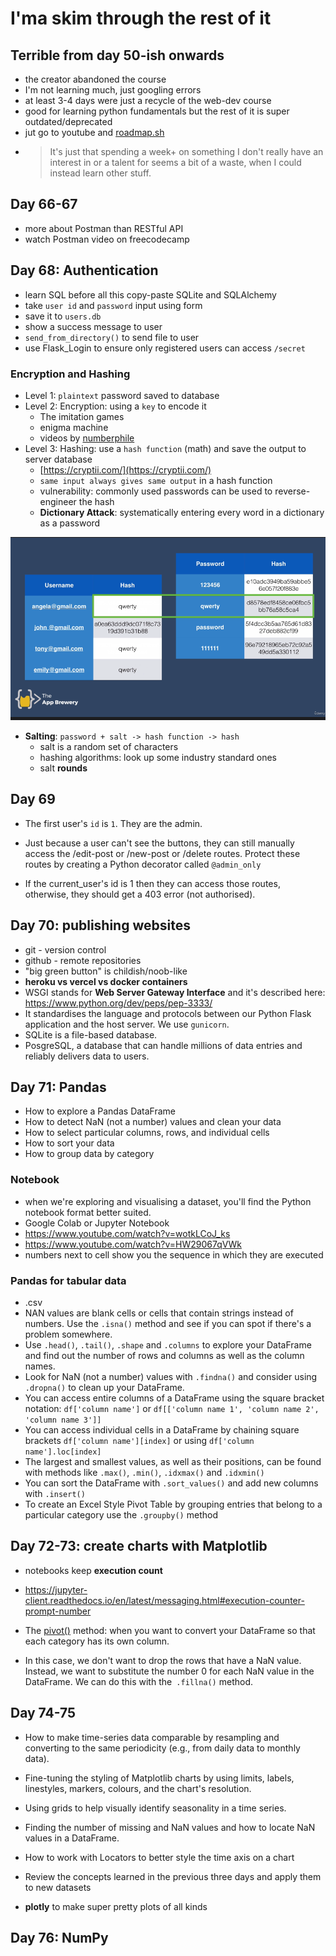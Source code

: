 # I'ma skim through the rest of it
## Terrible from day 50-ish onwards
- the creator abandoned the course
- I'm not learning much, just googling errors
- at least 3-4 days were just a recycle of the web-dev course
- good for learning python fundamentals but the rest of it is super outdated/deprecated
- jut go to youtube and [roadmap.sh](roadmap.sh)
- > It's just that spending a week+ on something I don't really have an interest in or a talent for seems a bit of a waste, when I could instead learn other stuff.

## Day 66-67
- more about Postman than RESTful API
- watch Postman video on freecodecamp

## Day 68: Authentication

- learn SQL before all this copy-paste SQLite and SQLAlchemy
- take `user id` and `password` input using form
- save it to `users.db`
- show a success message to user
- `send_from_directory()` to send file to user
- use Flask_Login to ensure only registered users can access `/secret`

### Encryption and Hashing

- Level 1: `plaintext` password saved to database
- Level 2: Encryption: using a `key` to encode it
    - The imitation games
    - enigma machine
    - videos by [numberphile](https://www.youtube.com/watch?v=G2_Q9FoD-oQ&ab_channel=Numberphile)
- Level 3: Hashing: use a `hash function` (math) and save the output to server database
    - [https://cryptii.com/](https://cryptii.com/)
    - `same input always gives same output` in a hash function
    - vulnerability: commonly used passwords can be used to reverse-engineer the hash
    - **Dictionary Attack**: systematically entering every word in a dictionary as a password

![image-20230102205001090](README-assets/image-20230102205001090.png)

- **Salting**: `password + salt -> hash function -> hash`
  - salt is a random set of characters
  - hashing algorithms: look up some industry standard ones
  - salt **rounds**

## Day 69

- The first user's `id` is `1`. They are the admin.

- Just because a user can't see the buttons, they can still manually  access the /edit-post or /new-post or /delete routes. Protect these  routes by creating a Python decorator called `@admin_only`

- If the current_user's id is 1 then they can access those routes, otherwise, they should get a 403 error (not authorised).

## Day 70: publishing websites

- git - version control
- github - remote repositories
- "big green button" is childish/noob-like
- **heroku vs vercel vs docker containers**
- WSGI stands for **Web Server Gateway Interface** and it's described here: https://www.python.org/dev/peps/pep-3333/
- It standardises the language and protocols between our Python Flask application and the host server. We use `gunicorn`.
- SQLite is a file-based database.
- PosgreSQL, a database that can handle millions of data entries and reliably delivers data to users.

## Day 71: Pandas

- How to explore a Pandas DataFrame
- How to detect NaN (not a number) values and clean your data
- How to select particular columns, rows, and individual cells
- How to sort your data
- How to group data by category

### Notebook

- when we're exploring and visualising a dataset, you'll find the Python notebook format better suited.
- Google Colab or Jupyter Notebook
- https://www.youtube.com/watch?v=wotkLCoJ_ks
- https://www.youtube.com/watch?v=HW29067qVWk
- numbers next to cell show you the sequence in which they are executed

### Pandas for tabular data

- .csv
- NAN values are blank cells or cells that contain strings instead of numbers. Use the `.isna()` method and see if you can spot if there's a problem somewhere. 
- Use `.head()`, `.tail()`, `.shape` and `.columns` to explore your DataFrame and find out the number of rows and columns as well as the column names. 
- Look for NaN (not a number) values with `.findna()` and consider using `.dropna()` to clean up your DataFrame. 
- You can access entire columns of a DataFrame using the square bracket notation: `df['column name']` or `df[['column name 1', 'column name 2', 'column name 3']]`
- You can access individual cells in a DataFrame by chaining square brackets `df['column name'][index]` or using `df['column name'].loc[index]`
- The largest and smallest values, as well as their positions, can be found with methods like `.max()`, `.min()`, `.idxmax()` and `.idxmin()`
- You can sort the DataFrame with `.sort_values()` and add new columns with `.insert()`
- To create an Excel Style Pivot Table by grouping entries that belong to a particular category use the `.groupby()` method

## Day 72-73: create charts with Matplotlib

- notebooks keep **execution count**
- https://jupyter-client.readthedocs.io/en/latest/messaging.html#execution-counter-prompt-number
- The [pivot()](https://pandas.pydata.org/pandas-docs/stable/reference/api/pandas.DataFrame.pivot.html) method: when you want to convert your DataFrame so that each category has its own column.

- In this case, we don't want to drop the rows that have a NaN value.  Instead, we want to substitute the number 0 for each NaN value in the  DataFrame. We can do this with the` .fillna()` method.

## Day 74-75

- How to make time-series data comparable by resampling and  converting to the same periodicity (e.g., from daily data to monthly  data). 
- Fine-tuning the styling of Matplotlib charts by using limits, labels, linestyles, markers, colours, and the chart's resolution.
- Using grids to help visually identify seasonality in a time series.
- Finding the number of missing and NaN values and how to locate NaN values in a DataFrame. 
- How to work with Locators to better style the time axis on a chart 
- Review the concepts learned in the previous three days and apply them to new datasets

- **plotly** to make super pretty plots of all kinds

## Day 76: NumPy

